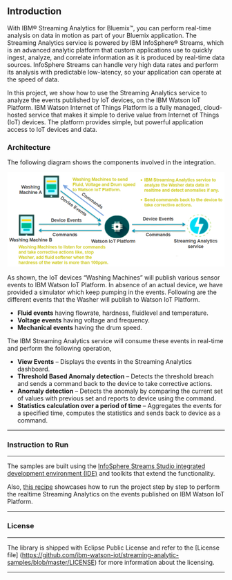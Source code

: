 ## Introduction
With IBM® Streaming Analytics for Bluemix™, you can perform real-time analysis on data in motion as part of your Bluemix application. The Streaming Analytics service is powered by IBM InfoSphere® Streams, which is an advanced analytic platform that custom applications use to quickly ingest, analyze, and correlate information as it is produced by real-time data sources. InfoSphere Streams can handle very high data rates and perform its analysis with predictable low-latency, so your application can operate at the speed of data.

In this project, we show how to use the Streaming Analytics service to analyze the events published by IoT devices, on the IBM Watson IoT Platform. IBM Watson Internet of Things Platform is a fully managed, cloud-hosted service that makes it simple to derive value from Internet of Things (IoT) devices. The platform provides simple, but powerful application access to IoT devices and data. 

### Architecture

The following diagram shows the components involved in the integration.

![Alt text](./architecture.PNG?raw=true "High Level Architecture")

As shown, the IoT devices “Washing Machines” will publish various sensor events to IBM Watson IoT Platform. In absence of an actual device, we have provided a simulator which keep pumping in the events. Following are the different events that the Washer will publish to Watson IoT Platform.

* **Fluid events** having flowrate, hardness, fluidlevel and temperature.
* **Voltage events** having voltage and frequency.
* **Mechanical events** having the drum speed.

The IBM Streaming Analytics service will consume these events in real-time and perform the following operation,

* **View Events** – Displays the events in the Streaming Analytics dashboard.
* **Threshold Based Anomaly detection** – Detects the threshold breach and sends a command back to the device to take corrective actions.
* **Anomaly detection** – Detects the anomaly by comparing the current set of values with previous set and reports to device using the command.
* **Statistics calculation over a period of time** – Aggregates the events for a specified time, computes the statistics and sends back to device as a command.

----

### Instruction to Run
-------------------

The samples are built using the [InfoSphere Streams Studio integrated development environment (IDE)](https://www.ibm.com/support/knowledgecenter/SSCRJU_4.1.0/com.ibm.streams.qse.doc/doc/installtrial-container.html?lang=en) and  toolkits that extend the functionality.

Also, [this recipe](https://developer.ibm.com/recipes/tutorials/integrate-ibm-streaming-analytics-service-with-watson-iot-platform/) showcases how to run the project step by step to perform the realtime Streaming Analytics on the events published on IBM Watson IoT Platform.

----

### License
-----------------------

The library is shipped with Eclipse Public License and refer to the [License file] (https://github.com/ibm-watson-iot/streaming-analytic-samples/blob/master/LICENSE) for more information about the licensing.

----
